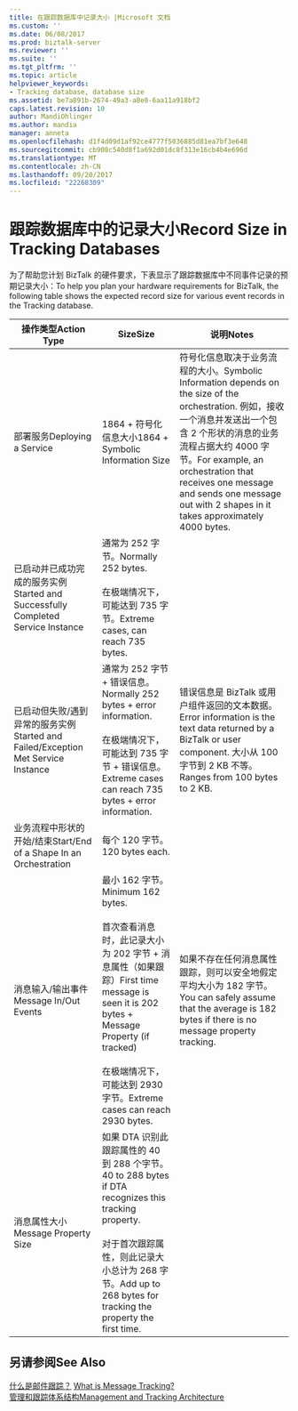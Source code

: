 ```yaml
---
title: 在跟踪数据库中记录大小 |Microsoft 文档
ms.custom: ''
ms.date: 06/08/2017
ms.prod: biztalk-server
ms.reviewer: ''
ms.suite: ''
ms.tgt_pltfrm: ''
ms.topic: article
helpviewer_keywords:
- Tracking database, database size
ms.assetid: be7a891b-2674-49a3-a8e0-6aa11a918bf2
caps.latest.revision: 10
author: MandiOhlinger
ms.author: mandia
manager: anneta
ms.openlocfilehash: d1f4d09d1af92ce4777f5036885d81ea7bf3e648
ms.sourcegitcommit: cb908c540d8f1a692d01dc8f313e16cb4b4e696d
ms.translationtype: MT
ms.contentlocale: zh-CN
ms.lasthandoff: 09/20/2017
ms.locfileid: "22268309"
---
```

# <a name="record-size-in-tracking-databases"></a><span data-ttu-id="4d320-102">跟踪数据库中的记录大小</span><span class="sxs-lookup"><span data-stu-id="4d320-102">Record Size in Tracking Databases</span></span>
<span data-ttu-id="4d320-103">为了帮助您计划 BizTalk 的硬件要求，下表显示了跟踪数据库中不同事件记录的预期记录大小：</span><span class="sxs-lookup"><span data-stu-id="4d320-103">To help you plan your hardware requirements for BizTalk, the following table shows the expected record size for various event records in the Tracking database.</span></span>  
  
|<span data-ttu-id="4d320-104">操作类型</span><span class="sxs-lookup"><span data-stu-id="4d320-104">Action Type</span></span>|<span data-ttu-id="4d320-105">Size</span><span class="sxs-lookup"><span data-stu-id="4d320-105">Size</span></span>|<span data-ttu-id="4d320-106">说明</span><span class="sxs-lookup"><span data-stu-id="4d320-106">Notes</span></span>|  
|-----------------|----------|-----------|  
|<span data-ttu-id="4d320-107">部署服务</span><span class="sxs-lookup"><span data-stu-id="4d320-107">Deploying a Service</span></span>|<span data-ttu-id="4d320-108">1864 + 符号化信息大小</span><span class="sxs-lookup"><span data-stu-id="4d320-108">1864 + Symbolic Information Size</span></span>|<span data-ttu-id="4d320-109">符号化信息取决于业务流程的大小。</span><span class="sxs-lookup"><span data-stu-id="4d320-109">Symbolic Information depends on the size of the orchestration.</span></span> <span data-ttu-id="4d320-110">例如，接收一个消息并发送出一个包含 2 个形状的消息的业务流程占据大约 4000 字节。</span><span class="sxs-lookup"><span data-stu-id="4d320-110">For example, an orchestration that receives one message and sends one message out with 2 shapes in it takes approximately 4000 bytes.</span></span>|  
|<span data-ttu-id="4d320-111">已启动并已成功完成的服务实例</span><span class="sxs-lookup"><span data-stu-id="4d320-111">Started and Successfully Completed Service Instance</span></span>|<span data-ttu-id="4d320-112">通常为 252 字节。</span><span class="sxs-lookup"><span data-stu-id="4d320-112">Normally 252 bytes.</span></span><br /><br /> <span data-ttu-id="4d320-113">在极端情况下，可能达到 735 字节。</span><span class="sxs-lookup"><span data-stu-id="4d320-113">Extreme cases, can reach 735 bytes.</span></span>||  
|<span data-ttu-id="4d320-114">已启动但失败/遇到异常的服务实例</span><span class="sxs-lookup"><span data-stu-id="4d320-114">Started and Failed/Exception Met Service Instance</span></span>|<span data-ttu-id="4d320-115">通常为 252 字节 + 错误信息。</span><span class="sxs-lookup"><span data-stu-id="4d320-115">Normally 252 bytes + error information.</span></span><br /><br /> <span data-ttu-id="4d320-116">在极端情况下，可能达到 735 字节 + 错误信息。</span><span class="sxs-lookup"><span data-stu-id="4d320-116">Extreme cases can reach 735 bytes + error information.</span></span>|<span data-ttu-id="4d320-117">错误信息是 BizTalk 或用户组件返回的文本数据。</span><span class="sxs-lookup"><span data-stu-id="4d320-117">Error information is the text data returned by a BizTalk or user component.</span></span> <span data-ttu-id="4d320-118">大小从 100 字节到 2 KB 不等。</span><span class="sxs-lookup"><span data-stu-id="4d320-118">Ranges from 100 bytes to 2 KB.</span></span>|  
|<span data-ttu-id="4d320-119">业务流程中形状的开始/结束</span><span class="sxs-lookup"><span data-stu-id="4d320-119">Start/End of a Shape In an Orchestration</span></span>|<span data-ttu-id="4d320-120">每个 120 字节。</span><span class="sxs-lookup"><span data-stu-id="4d320-120">120 bytes each.</span></span>||  
|<span data-ttu-id="4d320-121">消息输入/输出事件</span><span class="sxs-lookup"><span data-stu-id="4d320-121">Message In/Out Events</span></span>|<span data-ttu-id="4d320-122">最小 162 字节。</span><span class="sxs-lookup"><span data-stu-id="4d320-122">Minimum 162 bytes.</span></span><br /><br /> <span data-ttu-id="4d320-123">首次查看消息时，此记录大小为 202 字节 + 消息属性（如果跟踪）</span><span class="sxs-lookup"><span data-stu-id="4d320-123">First time message is seen it is 202 bytes + Message Property (if tracked)</span></span><br /><br /> <span data-ttu-id="4d320-124">在极端情况下，可能达到 2930 字节。</span><span class="sxs-lookup"><span data-stu-id="4d320-124">Extreme cases can reach 2930 bytes.</span></span>|<span data-ttu-id="4d320-125">如果不存在任何消息属性跟踪，则可以安全地假定平均大小为 182 字节。</span><span class="sxs-lookup"><span data-stu-id="4d320-125">You can safely assume that the average is 182 bytes if there is no message property tracking.</span></span>|  
|<span data-ttu-id="4d320-126">消息属性大小</span><span class="sxs-lookup"><span data-stu-id="4d320-126">Message Property Size</span></span>|<span data-ttu-id="4d320-127">如果 DTA 识别此跟踪属性的 40 到 288 个字节。</span><span class="sxs-lookup"><span data-stu-id="4d320-127">40 to 288 bytes if DTA recognizes this tracking property.</span></span><br /><br /> <span data-ttu-id="4d320-128">对于首次跟踪属性，则此记录大小总计为 268 字节。</span><span class="sxs-lookup"><span data-stu-id="4d320-128">Add up to 268 bytes for tracking the property the first time.</span></span>||  
  
## <a name="see-also"></a><span data-ttu-id="4d320-129">另请参阅</span><span class="sxs-lookup"><span data-stu-id="4d320-129">See Also</span></span>  
 <span data-ttu-id="4d320-130">[什么是邮件跟踪？](../core/what-is-message-tracking.md) </span><span class="sxs-lookup"><span data-stu-id="4d320-130">[What is Message Tracking?](../core/what-is-message-tracking.md) </span></span>  
 [<span data-ttu-id="4d320-131">管理和跟踪体系结构</span><span class="sxs-lookup"><span data-stu-id="4d320-131">Management and Tracking Architecture</span></span>](../core/management-and-tracking-architecture.md)